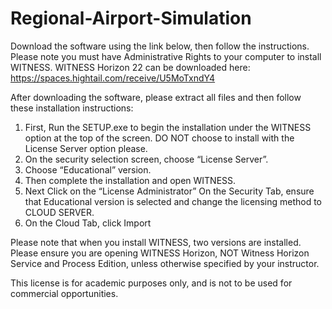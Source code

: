 # Regional-Airport-Simulation
Download the software using the link below, then follow the instructions. Please note you must have Administrative Rights to your computer to install WITNESS. 
WITNESS Horizon 22 can be downloaded here:
https://spaces.hightail.com/receive/U5MoTxndY4

After downloading the software, please extract all files and then follow these installation instructions:  
1. First, Run the SETUP.exe to begin the installation under the WITNESS option at the top of the screen.  DO NOT choose to install with the License Server option please. 
2. On the security selection screen, choose “License Server”.
3. Choose “Educational” version.
4. Then complete the installation and open WITNESS.
5. Next Click on the “License Administrator”
On the Security Tab, ensure that Educational version is selected and change the 
licensing method to CLOUD SERVER.
6. On the Cloud Tab, click Import

Please note that when you install WITNESS, two versions are installed. Please ensure you are opening WITNESS Horizon, NOT Witness Horizon Service and Process Edition, unless otherwise specified by your instructor.

This license is for academic purposes only, and is not to be used for commercial opportunities.
